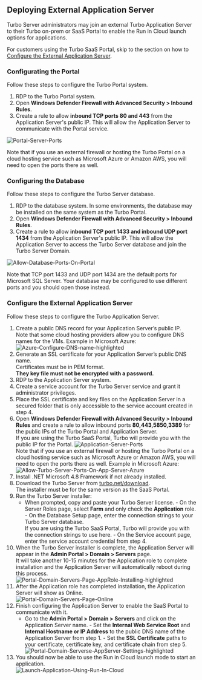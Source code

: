 ## Deploying External Application Server

Turbo Server administrators may join an external Turbo Application Server to their Turbo on-prem or SaaS Portal to enable the Run in Cloud launch options for applications.

For customers using the Turbo SaaS Portal, skip to the section on how to [Configure the External Application Server](deploying-external-application-server#configure-the-external-application-server).

### Configurating the Portal

Follow these steps to configure the Turbo Portal system.

1. RDP to the Turbo Portal system.
2. Open **Windows Defender Firewall with Advanced Security > Inbound Rules**.
3. Create a rule to allow **inbound TCP ports 80 and 443** from the Application Server's public IP. This will allow the Application Server to communicate with the Portal service.

![Portal-Server-Ports](https://hub.turbo.net/images/docs/Portal-Server-Ports.png)

Note that if you use an external firewall or hosting the Turbo Portal on a cloud hosting service such as Microsoft Azure or Amazon AWS, you will need to open the ports there as well.

### Configuring the Database

Follow these steps to configure the Turbo Server database.

1. RDP to the database system. In some environments, the database may be installed on the same system as the Turbo Portal.
2. Open **Windows Defender Firewall with Advanced Security > Inbound Rules**.
3. Create a rule to allow **inbound TCP port 1433 and inbound UDP port 1434** from the Application Server's public IP. This will allow the Application Server to access the Turbo Server database and join the Turbo Server Domain.

![Allow-Database-Ports-On-Portal](https://hub.turbo.net/images/docs/Allow-Database-Ports-On-Portal.png)

Note that TCP port 1433 and UDP port 1434 are the default ports for Microsoft SQL Server. Your database may be configured to use different ports and you should open those instead.

### Configure the External Application Server

Follow these steps to configure the Turbo Application Server.

1. Create a public DNS record for your Application Server’s public IP.  
   Note that some cloud hosting providers allow you to configure DNS names for the VMs. Example in Microsoft Azure:
   ![Azure-Configure-DNS-name-highlighted](https://hub.turbo.net/images/docs/Azure-Configure-DNS-name-highlighted.png)
2. Generate an SSL certificate for your Application Server’s public DNS name.  
   Certificates must be in PEM format.  
   **They key file must not be encrypted with a password.**
3. RDP to the Application Server system.
4. Create a service account for the Turbo Server service and grant it administrator privileges.
5. Place the SSL certificate and key files on the Application Server in a secured folder that is only accessible to the service account created in step 4.
6. Open **Windows Defender Firewall with Advanced Security > Inbound Rules** and create a rule to allow inbound ports **80,443,5850,3389** for the public IPs of the Turbo Portal and Application Server.  
   If you are using the Turbo SaaS Portal, Turbo will provide you with the public IP for the Portal.
   ![Application-Server-Ports](https://hub.turbo.net/images/docs/Application-Server-Ports.png)  
   Note that if you use an external firewall or hosting the Turbo Portal on a cloud hosting service such as Microsoft Azure or Amazon AWS, you will need to open the ports there as well. Example in Microsoft Azure:
   ![Allow-Turbo-Server-Ports-On-App-Server-Azure](https://hub.turbo.net/images/docs/Allow-Turbo-Server-Ports-On-App-Server-Azure.png)
7. Install .NET Microsoft 4.8 Framework if not already installed.
8. Download the Turbo Server from [turbo.net/download](https://turbo.net/download).  
   The installer must be for the same version as the SaaS Portal.
9. Run the Turbo Server installer:  
    - When prompted, copy and paste your Turbo Server license. - On the Server Roles page, select **Farm** and only check the **Application** role. - On the Database Setup page, enter the connection strings to your Turbo Server database.  
   If you are using the Turbo SaaS Portal, Turbo will provide you with the connection strings to use here. - On the Service account page, enter the service account credential from step 4.
10. When the Turbo Server installer is complete, the Application Server will appear in the **Admin Portal > Domain > Servers** page.  
    It will take another 10-15 minutes for the Application role to complete installation and the Application Server will automatically reboot during this process.  
    ![Portal-Domain-Servers-Page-AppRole-Installing-highlighted](https://hub.turbo.net/images/docs/Portal-Domain-Servers-Page-AppRole-Installing-highlighted.png)
11. After the Application role has completed installation, the Application Server will show as Online.  
    ![Portal-Domain-Servers-Page-Online](https://hub.turbo.net/images/docs/Portal-Domain-Servers-Page-Online.png)
12. Finish configuring the Application Server to enable the SaaS Portal to communicate with it.  
     - Go to the **Admin Portal > Domain > Servers** and click on the Application Server name. - Set the **Internal Web Service Root** and **Internal Hostname or IP Address** to the public DNS name of the Application Server from step 1. - Set the **SSL Certificate** paths to your certificate, certificate key, and certificate chain from step 5.
    ![Portal-Domain-Serverse-AppServer-Settings-highlighted](https://hub.turbo.net/images/docs/Portal-Domain-Serverse-AppServer-Settings-highlighted.png)
13. You should now be able to use the Run in Cloud launch mode to start an application.  
    ![Launch-Application-Using-Run-In-Cloud](https://hub.turbo.net/images/docs/Launch-Application-Using-Run-In-Cloud.png)

